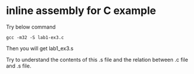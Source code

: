 # inline assembly for C example

Try below command
```
gcc -m32 -S lab1-ex3.c
```
Then you will get lab1_ex3.s

Try to understand the contents of this .s file and the relation between .c file and .s file. 
